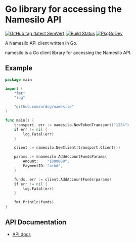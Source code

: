 # Go library for accessing the Namesilo API

[![GitHub tag (latest SemVer)](https://img.shields.io/github/tag/nrdcg/namesilo.svg)](https://github.com/nrdcg/namesilo/releases)
[![Build Status](https://github.com/nrdcg/namesilo/workflows/Main/badge.svg?branch=master)](https://github.com/nrdcg/namesilo/actions)
[![PkgGoDev](https://pkg.go.dev/badge/github.com/nrdcg/namesilo)](https://pkg.go.dev/github.com/nrdcg/namesilo)

A Namesilo API client written in Go.

namesilo is a Go client library for accessing the Namesilo API.

## Example

```go
package main

import (
	"fmt"
	"log"

	"github.com/nrdcg/namesilo"
)

func main() {
	transport, err := namesilo.NewTokenTransport("1234")
	if err != nil {
		log.Fatal(err)
	}

	client := namesilo.NewClient(transport.Client())

	params := &namesilo.AddAccountFundsParams{
		Amount:    "1000000",
		PaymentID: "acbd",
	}

	funds, err := client.AddAccountFunds(params)
	if err != nil {
		log.Fatal(err)
	}

	fmt.Println(funds)
}
```

## API Documentation

- [API docs](https://www.namesilo.com/api_reference.php)
